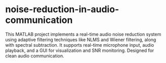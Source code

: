 # noise-reduction-in-audio-communication
This MATLAB project implements a real-time audio noise reduction system using adaptive filtering techniques like NLMS and Wiener filtering, along with spectral subtraction. It supports real-time microphone input, audio playback, and a GUI for visualization and SNR monitoring. Designed for clean audio communication.
